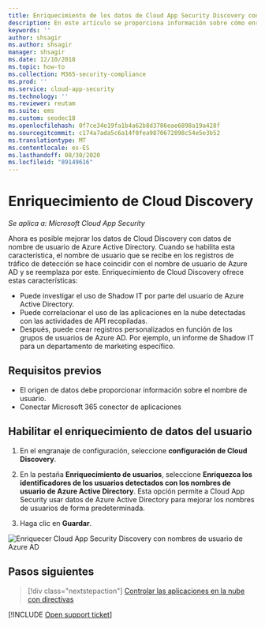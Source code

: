```yaml
---
title: Enriquecimiento de los datos de Cloud App Security Discovery con nombres de usuario de Azure AD
description: En este artículo se proporciona información sobre cómo enriquecer los datos de Cloud App Security Discovery con nombres de usuario de Azure AD.
keywords: ''
author: shsagir
ms.author: shsagir
manager: shsagir
ms.date: 12/10/2018
ms.topic: how-to
ms.collection: M365-security-compliance
ms.prod: ''
ms.service: cloud-app-security
ms.technology: ''
ms.reviewer: reutam
ms.suite: ems
ms.custom: seodec18
ms.openlocfilehash: 0f7ce34e19fa1b4a62b8d3786eae6898a19a428f
ms.sourcegitcommit: c174a7ada5c6a14f0fea9870672898c54e5e3b52
ms.translationtype: MT
ms.contentlocale: es-ES
ms.lasthandoff: 08/30/2020
ms.locfileid: "89149616"
---
```

# <a name="cloud-discovery-enrichment"></a>Enriquecimiento de Cloud Discovery

*Se aplica a: Microsoft Cloud App Security*

Ahora es posible mejorar los datos de Cloud Discovery con datos de nombre de usuario de Azure Active Directory. Cuando se habilita esta característica, el nombre de usuario que se recibe en los registros de tráfico de detección se hace coincidir con el nombre de usuario de Azure AD y se reemplaza por este. Enriquecimiento de Cloud Discovery ofrece estas características:

- Puede investigar el uso de Shadow IT por parte del usuario de Azure Active Directory.
- Puede correlacionar el uso de las aplicaciones en la nube detectadas con las actividades de API recopiladas.
- Después, puede crear registros personalizados en función de los grupos de usuarios de Azure AD. Por ejemplo, un informe de Shadow IT para un departamento de marketing específico.

## <a name="prerequisites"></a>Requisitos previos

- El origen de datos debe proporcionar información sobre el nombre de usuario.
- Conectar Microsoft 365 conector de aplicaciones

## <a name="enabling-user-data-enrichment"></a>Habilitar el enriquecimiento de datos del usuario

1. En el engranaje de configuración, seleccione **configuración de Cloud Discovery**.

2. En la pestaña **Enriquecimiento de usuarios**, seleccione **Enriquezca los identificadores de los usuarios detectados con los nombres de usuario de Azure Active Directory**. Esta opción permite a Cloud App Security usar datos de Azure Active Directory para mejorar los nombres de usuarios de forma predeterminada.

3. Haga clic en **Guardar**.

![Enriquecer Cloud App Security Discovery con nombres de usuario de Azure AD](media/discovery-enrichment.png)

## <a name="next-steps"></a>Pasos siguientes

> [!div class="nextstepaction"]
> [Controlar las aplicaciones en la nube con directivas](control-cloud-apps-with-policies.md)

[!INCLUDE [Open support ticket](includes/support.md)]
